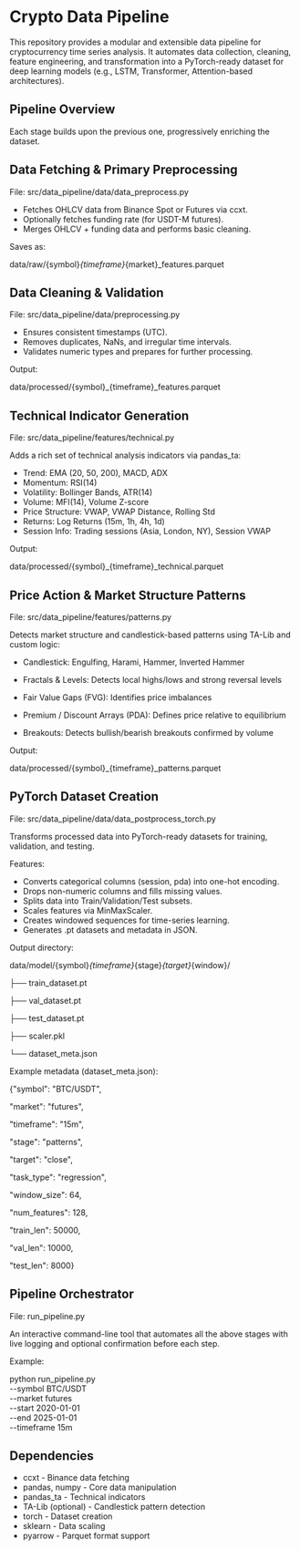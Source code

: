 # Crypto Data Pipeline

This repository provides a modular and extensible data pipeline for cryptocurrency time series analysis.
It automates data collection, cleaning, feature engineering, and transformation into a PyTorch-ready dataset for deep learning models (e.g., LSTM, Transformer, Attention-based architectures).

## Pipeline Overview

Each stage builds upon the previous one, progressively enriching the dataset.

## Data Fetching & Primary Preprocessing

File: src/data_pipeline/data/data_preprocess.py
- Fetches OHLCV data from Binance Spot or Futures via ccxt.
- Optionally fetches funding rate (for USDT-M futures).
- Merges OHLCV + funding data and performs basic cleaning.

Saves as:

data/raw/{symbol}_{timeframe}_{market}_features.parquet

## Data Cleaning & Validation

File: src/data_pipeline/data/preprocessing.py
- Ensures consistent timestamps (UTC).
- Removes duplicates, NaNs, and irregular time intervals.
- Validates numeric types and prepares for further processing.

Output:

data/processed/{symbol}_{timeframe}_features.parquet

## Technical Indicator Generation

File: src/data_pipeline/features/technical.py

Adds a rich set of technical analysis indicators via pandas_ta:

- Trend:	EMA (20, 50, 200), MACD, ADX
- Momentum:	RSI(14)
- Volatility:	Bollinger Bands, ATR(14)
- Volume:	MFI(14), Volume Z-score
- Price Structure:	VWAP, VWAP Distance, Rolling Std
- Returns:	Log Returns (15m, 1h, 4h, 1d)
- Session Info:	Trading sessions (Asia, London, NY), Session VWAP

Output:

data/processed/{symbol}_{timeframe}_technical.parquet

## Price Action & Market Structure Patterns

File: src/data_pipeline/features/patterns.py

Detects market structure and candlestick-based patterns using TA-Lib and custom logic:
- Candlestick: Engulfing, Harami, Hammer, Inverted Hammer

- Fractals & Levels: Detects local highs/lows and strong reversal levels

- Fair Value Gaps (FVG): Identifies price imbalances

- Premium / Discount Arrays (PDA): Defines price relative to equilibrium

- Breakouts: Detects bullish/bearish breakouts confirmed by volume

Output:

data/processed/{symbol}_{timeframe}_patterns.parquet

## PyTorch Dataset Creation

File: src/data_pipeline/data/data_postprocess_torch.py

Transforms processed data into PyTorch-ready datasets for training, validation, and testing.

Features:
- Converts categorical columns (session, pda) into one-hot encoding.
- Drops non-numeric columns and fills missing values.
- Splits data into Train/Validation/Test subsets.
- Scales features via MinMaxScaler.
- Creates windowed sequences for time-series learning.
- Generates .pt datasets and metadata in JSON.

Output directory:

data/model/{symbol}_{timeframe}_{stage}_{target}_{window}/

├── train_dataset.pt

├── val_dataset.pt

├── test_dataset.pt

├── scaler.pkl

└── dataset_meta.json


Example metadata (dataset_meta.json):

{"symbol": "BTC/USDT",

  "market": "futures",
  
  "timeframe": "15m",
    
  "stage": "patterns",
    
  "target": "close",
    
  "task_type": "regression",
    
  "window_size": 64,
    
  "num_features": 128,
    
  "train_len": 50000,
    
  "val_len": 10000,
    
  "test_len": 8000}

## Pipeline Orchestrator

File: run_pipeline.py

An interactive command-line tool that automates all the above stages with live logging and optional confirmation before each step.

Example:

python run_pipeline.py \
  --symbol BTC/USDT \
  --market futures \
  --start 2020-01-01 \
  --end 2025-01-01 \
  --timeframe 15m

## Dependencies
- ccxt -	Binance data fetching
- pandas, numpy	- Core data manipulation
- pandas_ta	- Technical indicators
- TA-Lib (optional)	- Candlestick pattern detection
- torch	- Dataset creation
- sklearn	- Data scaling
- pyarrow	- Parquet format support
